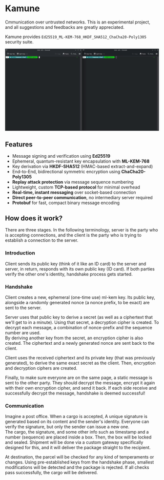 # Kamune

Cmmunication over untrusted networks. This is an experimental project, and all suggestions and feedbacks are greatly appreciated.

Kamune provides `Ed25519_ML-KEM-768_HKDF_SHA512_ChaCha20-Poly1305` security
suite.

![demo](.assets/demo.gif)


## Features

- Message signing and verification using **Ed25519**
- Ephemeral, quantum-resistant key encapsulation with **ML-KEM-768**
- Key derivation via **HKDF-SHA512** (HMAC-based extract-and-expand)
- End-to-End, bidirectional symmetric encryption using **ChaCha20-Poly1305**
- **Replay attack protection** via message sequence numbering
- Lightweight, custom **TCP-based protocol** for minimal overhead
- **Real-time, instant messaging** over socket-based connection
- **Direct peer-to-peer communication**, no intermediary server required
- **Protobuf** for fast, compact binary message encoding

## How does it work?

There are three stages. In the following terminology, server is the party who is
accepting connections, and the client is the party who is trying to establish a
connection to the server.

### Introduction

Client sends its public key (think of it like an ID card) to the server and
server, in return, responds with its own public key (ID card). If both parties
verify the other one's identity, handshake process gets started.

### Handshake

Client creates a new, ephemeral (one-time use) ml-kem key. Its public key,
alongside a randomly generated nonce (a nonce prefix, to be exact) are sent to
the server.

Server uses that public key to derive a secret (as well as a ciphertext that
we'll get to in a minute). Using that secret, a decryption cipher is created. To
decrypt each message, a combination of nonce-prefix and the sequence number are
used.  
By deriving another key from the secret, an encryption cipher is also created.
The ciphertext and a newly generated nonce are sent back to the client.

Client uses the received ciphertext and its private key (that was previously
generated), to derive the same exact secret as the client. Then, encryption and
decryption ciphers are created.

Finally, to make sure everyone are on the same page, a static message is sent to 
the other party. They should decrypt the message, encrypt it again with their
own encryption cipher, and send it back. If each side receive and successfully
decrypt the message, handshake is deemed successful!

### Communication

Imagine a post office. When a cargo is accepted, A unique signature is generated
based on its content and the sender's identity. Everyone can verify the
signature, but only the sender can issue a new one.  
The cargo, the signature, and some other info such as timestamp and a number
(sequence) are placed inside a box. Then, the box will be locked and sealed.
Shipment will be done via a custom gateway specifically designed for this, and
it will deliver the package straight to the recipient.

At destination, the parcel will be checked for any kind of temperaments or
changes. Using pre-established keys from the handshake phase, smallest
modifications will be detected and the package is rejected. If all checks pass
successfully, the cargo will be delivered.
